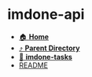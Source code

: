 # imdone-api
- [:house: **Home**](/README)
- [:arrow_heading_up: **Parent Directory**](/node_modules/_index.md)
- [:file_folder: **imdone-tasks**](imdone-tasks/_index.md)
- [README](README.md)
